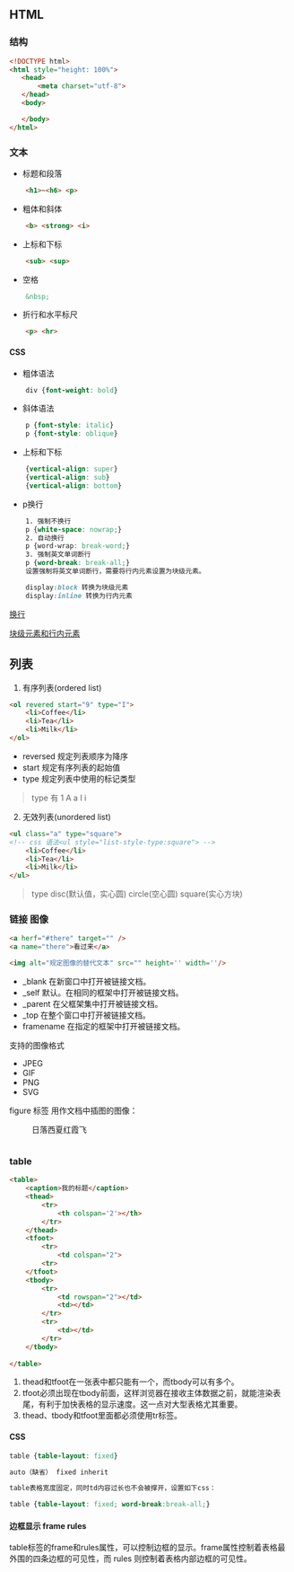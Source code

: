 ## HTML

### 结构

```html
<!DOCTYPE html>
<html style="height: 100%">
   <head>
       <meta charset="utf-8">
   </head>
   <body>

   </body>
</html>
```
### 文本

- 标题和段落
```html
    <h1>~<h6> <p>
```
- 粗体和斜体
```html
    <b> <strong> <i>
```
- 上标和下标
```html
    <sub> <sup>
```
- 空格
```html
    &nbsp;
```
- 折行和水平标尺
```html
    <p> <hr>
```

#### CSS

- 粗体语法
```css
    div {font-weight: bold}
```
- 斜体语法
```css
    p {font-style: italic}
    p {font-style: oblique}
```
- 上标和下标
```css 
    {vertical-align: super}
    {vertical-align: sub}
    {vertical-align: bottom}
```
- p换行 
```css
    1. 强制不换行
    p {white-space: nowrap;}
    2. 自动换行
    p {word-wrap: break-word;}
    3. 强制英文单词断行 
    p {word-break: break-all;}
    设置强制将英文单词断行，需要将行内元素设置为块级元素。

    display:block 转换为块级元素
    display:inline 转换为行内元素
```
[换行](https://blog.csdn.net/liuyan19891230/article/details/50969393)

[块级元素和行内元素](https://www.jianshu.com/p/d69878549d92)

## 列表

1. 有序列表(ordered list)
```html
<ol revered start="9" type="I">
    <li>Coffee</li>
    <li>Tea</li>
    <li>Milk</li>
</ol>
```

- reversed 规定列表顺序为降序
- start 规定有序列表的起始值
- type 规定列表中使用的标记类型

> type 有 1 A a I i

2. 无效列表(unordered list)

```html
<ul class="a" type="square">
<!-- css 语法<ul style="list-style-type:square"> -->
    <li>Coffee</li>
    <li>Tea</li>
    <li>Milk</li>
</ul>
```

>type disc(默认值，实心圆) circle(空心圆) square(实心方块)

### 链接 图像

```html
<a herf="#there" target="" />
<a name="there">看过来</a>

<img alt="规定图像的替代文本" src="" height='' width=''/>
```

- _blank	在新窗口中打开被链接文档。
- _self	默认。在相同的框架中打开被链接文档。
- _parent	在父框架集中打开被链接文档。
- _top	在整个窗口中打开被链接文档。
- framename	在指定的框架中打开被链接文档。

支持的图像格式 
- JPEG
- GIF
- PNG
- SVG

figure 标签 用作文档中插图的图像：
<figure>
    <p>日落西夏红霞飞</p>
    <img alt="" src="" />
</figure>


### table

```html
<table>
    <caption>我的标题</caption>
    <thead>
        <tr>
            <th colspan='2'></th>
        </tr>
    </thead>
    <tfoot>
        <tr>
            <td colspan="2">
        <tr>
    </tfoot>
    <tbody>
        <tr>
            <td rowspan="2"></td>
            <td></td>
        </tr>
        <tr>
            <td></td>
        </tr>
    </tbody>
    
</table>
```

1. thead和tfoot在一张表中都只能有一个，而tbody可以有多个。
2. tfoot必须出现在tbody前面，这样浏览器在接收主体数据之前，就能渲染表尾，有利于加快表格的显示速度。这一点对大型表格尤其重要。
3. thead、tbody和tfoot里面都必须使用tr标签。


#### CSS

```css
table {table-layout: fixed}

auto（缺省） fixed inherit

table表格宽度固定，同时td内容过长也不会被撑开，设置如下css：

table {table-layout: fixed; word-break:break-all;}
```

#### 边框显示 frame rules

table标签的frame和rules属性，可以控制边框的显示。frame属性控制着表格最外围的四条边框的可见性，而 rules 则控制着表格内部边框的可见性。



